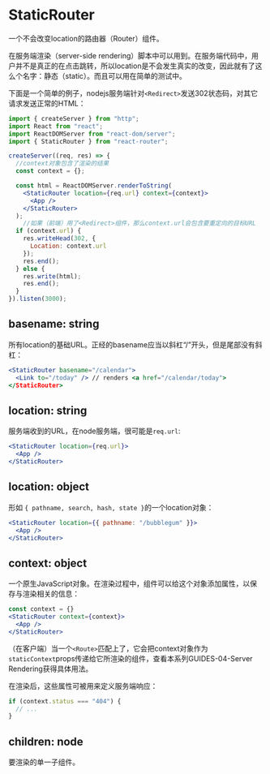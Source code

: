 # StaticRouter

一个不会改变location的路由器（Router）组件。

在服务端渲染（server-side rendering）脚本中可以用到。在服务端代码中，用户并不是真正的在点击跳转，所以location是不会发生真实的改变，因此就有了这么个名字：静态（static）。而且可以用在简单的测试中。

下面是一个简单的例子，nodejs服务端针对`<Redirect>`发送302状态码，对其它请求发送正常的HTML：

```jsx
import { createServer } from "http";
import React from "react";
import ReactDOMServer from "react-dom/server";
import { StaticRouter } from "react-router";

createServer((req, res) => {
  //context对象包含了渲染的结果
  const context = {};

  const html = ReactDOMServer.renderToString(
    <StaticRouter location={req.url} context={context}>
      <App />
    </StaticRouter>
  );
	//如果（前端）用了<Redirect>组件，那么context.url会包含要重定向的目标URL
  if (context.url) {
    res.writeHead(302, {
      Location: context.url
    });
    res.end();
  } else {
    res.write(html);
    res.end();
  }
}).listen(3000);
```

## basename: string

所有location的基础URL。正经的basename应当以斜杠“/”开头，但是尾部没有斜杠：

```jsx
<StaticRouter basename="/calendar">
  <Link to="/today" /> // renders <a href="/calendar/today">
</StaticRouter>
```

## location: string

服务端收到的URL，在node服务端，很可能是`req.url`:

```jsx
<StaticRouter location={req.url}>
  <App />
</StaticRouter>
```

## location: object

形如 `{ pathname, search, hash, state }`的一个location对象：

```jsx
<StaticRouter location={{ pathname: "/bubblegum" }}>
  <App />
</StaticRouter>
```

## context: object

一个原生JavaScript对象。在渲染过程中，组件可以给这个对象添加属性，以保存与渲染相关的信息：

```jsx
const context = {}
<StaticRouter context={context}>
  <App />
</StaticRouter>
```

（在客户端）当一个`<Route>`匹配上了，它会把context对象作为`staticContext`props传递给它所渲染的组件，查看本系列GUIDES-04-Server Rendering获得具体用法。

在渲染后，这些属性可被用来定义服务端响应：

```js
if (context.status === "404") {
  // ...
}
```

## children: node

要渲染的单一子组件。